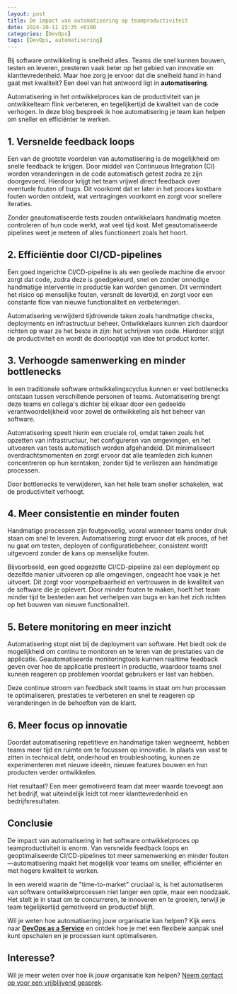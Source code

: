 ```yaml
---
layout: post
title: De impact van automatisering op teamproductiviteit
date: 2024-10-11 15:35 +0100
categories: [DevOps]
tags: [DevOps, automatisering]
---
```


Bij software ontwikkeling is snelheid alles. Teams die snel kunnen
bouwen, testen en leveren, presteren vaak
beter op het gebied van innovatie en klanttevredenheid.
Maar hoe zorg je ervoor dat die snelheid hand in hand gaat met kwaliteit?
Een deel van het antwoord ligt in **automatisering**.

Automatisering in het ontwikkelproces kan de productiviteit van je
ontwikkelteam flink verbeteren, en tegelijkertijd de kwaliteit van de
code verhogen. In deze blog bespreek ik hoe automatisering je team kan
helpen om sneller en efficiënter te werken.

## 1. **Versnelde feedback loops**

Een van de grootste voordelen van automatisering is
de mogelijkheid om snelle feedback te krijgen. Door middel van Continuous
Integration (CI) worden veranderingen in de code automatisch getest zodra
ze zijn doorgevoerd. Hierdoor krijgt het team vrijwel direct feedback over
eventuele fouten of bugs. Dit voorkomt dat er later in het proces
kostbare fouten worden ontdekt, wat vertragingen voorkomt en zorgt voor
snellere iteraties.

Zonder geautomatiseerde tests zouden ontwikkelaars handmatig moeten
controleren of hun code werkt, wat veel tijd kost. Met geautomatiseerde
pipelines weet je meteen of alles functioneert zoals het hoort.

## 2. **Efficiëntie door CI/CD-pipelines**

Een goed ingerichte CI/CD-pipeline is als een geoliede machine die ervoor
zorgt dat code, zodra deze is goedgekeurd, snel en zonder onnodige handmatige
interventie in productie kan worden genomen. Dit vermindert het risico op
menselijke fouten, versnelt de levertijd, en zorgt voor een constante flow
van nieuwe functionaliteit en verbeteringen.

Automatisering verwijderd tijdrovende taken zoals handmatige checks,
deployments en infrastructuur beheer. Ontwikkelaars kunnen
zich daardoor richten op waar ze het beste in zijn: het schrijven van
code. Hierdoor stijgt de productiviteit en wordt de doorlooptijd van idee
tot product korter.

## 3. **Verhoogde samenwerking en minder bottlenecks**

In een traditionele software ontwikkelingscyclus kunnen er veel bottlenecks
ontstaan tussen verschillende personen of teams.
Automatisering brengt deze teams en collega's dichter bij elkaar door een gedeelde
verantwoordelijkheid voor zowel de ontwikkeling als het beheer van software.

Automatisering speelt hierin een cruciale rol, omdat taken zoals het
opzetten van infrastructuur, het configureren van omgevingen, en het
uitvoeren van tests automatisch worden afgehandeld. Dit minimaliseert
overdrachtsmomenten en zorgt ervoor dat alle teamleden zich kunnen
concentreren op hun kerntaken, zonder tijd te verliezen aan handmatige
processen.

Door bottlenecks te verwijderen, kan het hele team sneller schakelen,
wat de productiviteit verhoogt.

## 4. **Meer consistentie en minder fouten**

Handmatige processen zijn foutgevoelig, vooral wanneer teams onder druk
staan om snel te leveren. Automatisering zorgt ervoor dat elk proces, of
het nu gaat om testen, deployen of configuratiebeheer, consistent wordt
uitgevoerd zonder de kans op menselijke fouten.

Bijvoorbeeld, een goed opgezette CI/CD-pipeline zal een deployment op
dezelfde manier uitvoeren op alle omgevingen, ongeacht hoe vaak je het uitvoert.
Dit zorgt voor voorspelbaarheid en vertrouwen in de kwaliteit van de software die
je oplevert. Door minder fouten te maken, hoeft het team minder tijd te
besteden aan het verhelpen van bugs en kan het zich richten op het bouwen
van nieuwe functionaliteit.

## 5. **Betere monitoring en meer inzicht**

Automatisering stopt niet bij de deployment van software. Het biedt ook
de mogelijkheid om continu te monitoren en te leren van de prestaties van
de applicatie. Geautomatiseerde monitoringtools kunnen realtime feedback
geven over hoe de applicatie presteert in productie, waardoor teams snel
kunnen reageren op problemen voordat gebruikers er last van hebben.

Deze continue stroom van feedback stelt teams in staat om hun processen
te optimaliseren, prestaties te verbeteren en snel te reageren op
veranderingen in de behoeften van de klant.

## 6. **Meer focus op innovatie**

Doordat automatisering repetitieve en handmatige taken wegneemt, hebben
teams meer tijd en ruimte om te focussen op innovatie. In plaats van vast
te zitten in technical debt, onderhoud en troubleshooting, kunnen ze
experimenteren met nieuwe ideeën, nieuwe features bouwen en hun producten
verder ontwikkelen.

Het resultaat? Een meer gemotiveerd team dat meer waarde toevoegt aan het
bedrijf, wat uiteindelijk leidt tot meer klanttevredenheid en
bedrijfsresultaten.

## Conclusie

De impact van automatisering in het software ontwikkelproces op
teamproductiviteit is enorm. Van versnelde feedback loops en
geoptimaliseerde CI/CD-pipelines tot meer samenwerking en minder
fouten—automatisering maakt het mogelijk voor teams om sneller,
efficiënter en met hogere kwaliteit te werken.

In een wereld waarin de "time-to-market" cruciaal is, is het automatiseren
van software ontwikkelprocessen niet langer een optie, maar een noodzaak.
Het stelt je in staat om te concurreren, te innoveren en te groeien,
terwijl je team tegelijkertijd gemotiveerd en productief blijft.

Wil je weten hoe automatisering jouw organisatie kan helpen?
Kijk eens naar [**DevOps as a Service**](https://www.mikebeemsterboer.nl/devops-as-a-service/)
en ontdek hoe je met een flexibele aanpak snel kunt opschalen en je processen
kunt optimaliseren.

## Interesse?

Wil je meer weten over hoe ik jouw organisatie kan helpen? [Neem
contact op voor een vrijblijvend gesprek](mailto:info@mikebeemsterboer.nl).
